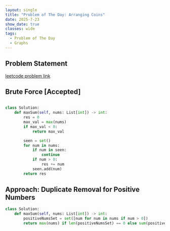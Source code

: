 ```yaml
---
layout: single
title: "Problem of The Day: Arranging Coins"
date: 2025-7-23
show_date: true
classes: wide
tags:
  - Problem of The Day
  - Graphs
---
```


## Problem Statement

[leetcode problem link](https://leetcode.com/problems/maximum-unique-subarray-sum-after-deletion/description/?envType=daily-question&envId=2025-07-25)

## Brute Force [Accepted]

```python

class Solution:
    def maxSum(self, nums: List[int]) -> int:
        res = 0
        max_val = max(nums)
        if max_val < 0:
            return max_val

        seen = set()
        for num in nums:
            if num in seen:
                continue
            if num > 0:
                res += num
            seen.add(num)
        return res
```

## Approach: Duplicate Removal for Positive Numbers

```python
class Solution:
    def maxSum(self, nums: List[int]) -> int:
        positiveNumsSet = set([num for num in nums if num > 0])
        return max(nums) if len(positiveNumsSet) == 0 else sum(positiveNumsSet)
```
